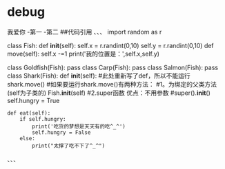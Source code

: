 # debug
我爱你
-第一
-第二
##代码引用
、、、
import random as r


class Fish:
    def __init__(self):
        self.x = r.randint(0,10)
        self.y = r.randint(0,10)
    def move(self):
        self.x -=1
        print('我的位置是：',self.x,self.y)

class Goldfish(Fish):
    pass
class Carp(Fish):
    pass
class Salmon(Fish):
    pass
class Shark(Fish):
    def __init__(self):  #此处重新写了def，所以不能运行shark.move()
        #如果要运行shark.move()有两种方法：
        #1。为绑定的父类方法(self为子类的)
        Fish.__init__(self)
        #2.super函数     优点：不用参数
        #super().__init__()
        self.hungry = True


        
    def eat(self):
        if self.hungry:
            print('吃货的梦想是天天有的吃^_^')
            self.hungry = False
        else:
            print("太撑了吃不下了^_^")
            
、、、
